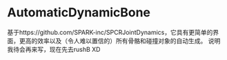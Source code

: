 # AutomaticDynamicBone
基于https://github.com/SPARK-inc/SPCRJointDynamics，它具有更简单的界面，更高的效率以及（令人难以置信的）所有骨骼和碰撞对象的自动生成。
说明我待会再来写，现在先去rushB XD
